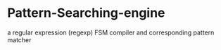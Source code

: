# Pattern-Searching-engine
a regular expression (regexp) FSM compiler and corresponding pattern matcher
